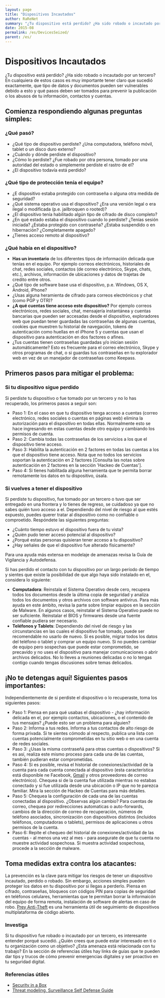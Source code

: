 ```yaml
---
layout: page
title: "Dispositivos Incautados"
author: RaReNet
summary: "¿Tu dispositivo está perdido? ¿Ha sido robado o incautado por un tercero? En cualquiera de estos casos es muy importante tener claro que sucedió exactamente, que tipo de datos y documentos pueden ser vulnerables debido a esto y qué pasos deben ser tomados para prevenir la publicación o los abusos de tu información, contactos y cuentas."
date: 2015-08
permalink: /es/DevicesSeized/
parent: /es/
---
```


# Dispositivos Incautados

¿Tu dispositivo está perdido? ¿Ha sido robado o incautado por un tercero? En cualquiera de estos casos es muy importante tener claro que sucedió exactamente, que tipo de datos y documentos pueden ser vulnerables debido a esto y qué pasos deben ser tomados para prevenir la publicación o los abusos de tu información, contactos y cuentas.

## Comienza respondiendo algunas preguntas simples:

### ¿Qué pasó?

- ¿Qué tipo de dispositivo perdiste? ¿Una computadora, teléfono móvil, tablet o un disco duro externo?
- ¿Cuándo y dónde perdiste el dispositivo?
- ¿Cómo lo perdiste? ¿Fue robado por otra persona, tomado por una autoridad del estado o simplemente perdiste el rastro de el?
- ¿El dispositivo todavía está perdido?

### ¿Qué tipo de protección tenía el equipo?

- ¿E dispositivo estaba protegido con contraseña o alguna otra medida de seguridad?
- ¿Qué sistema operativo usa el dispositivo? ¿Era una versión legal o era ilegal o modificada (p.e. jailbroquen o rooted)?
- ¿El dispositivo tenía habilitado algún tipo de cifrado de disco completo?
- ¿En qué estado estaba el dispositivo cuando lo perdiste? ¿Tenías sesión iniciada? ¿Estaba protegido con contraseña? ¿Estaba suspendido o en hibernación? ¿Completamente apagado?
- ¿Tienes acceso remoto al dispositivo?

### ¿Qué había en el dispositivo?

- **Has un inventario** de los diferentes tipos de información delicada que tenías en el equipo. Por ejemplo correos electrónicos, historiales de chat, redes sociales, contactos (de correo electrónico, Skype, chats, etc.), archivos, información de ubicaciones y datos de trajetas de credito entre otros.
- ¿Qué tipo de software base usa el dispositivo, p.e. Windows, OS X, Android, iPhone?
- ¿Usas alguna heramienta de cifrado para correos electrónicos y chat (como PGP y OTR)?
- **¿A qué cuentas tiene acceso este dispositivo?** Por ejemplo correos electrónicos, redes sociales, chat, mensajería instantánea y cuentas bancarias que pueden ser accesadas desde el dispositivo, exploradores web que puedan tener guardadas las contraseñas de algunas cuentas, cookies que muestren tu historial de navegación, tokens de autenticación como huellas en el iPhone 5 y cuentas que usan el dispositivo para autenticación en dos factores o afines.
- ¿Tus cuentas tienen contraseñas guardadas y/o inician sesión automáticamente? Esto es frecuente para el correo electrónico, Skype y otros programas de chat, o si guardas tus contraseñas en tu explorador web en vez de un manejador de contraseñas como Keepass.

## Primeros pasos para mitigar el problema:

### Si tu dispositivo sigue perdido

Si perdiste tu dispositivo o fue tomado por un tercero y no lo has recuperado, los primeros pasos a seguir son:

-  Paso 1: En el caso en que tu dispositivo tenga acceso a cuentas (correo electrónico, redes sociales o cuentas en páginas web) elimina la autorización para el dispositivo en todas ellas. Normalmente esto se hace ingresando en estas cuentas desde otro equipo y cambiando los permisos de cuenta.
- Paso 2: Cambia todas las contraseñas de los servicios a los que el dispositivo tiene acceso.
- Paso 3: Habilita la autenticación en 2 factores en todas las cuentas a los que el dispositivo tiene acceso. Nota que no todos los servicios soportan la autenticación en 2 factores [Consulta las notas sobre autenticación en 2 factores en la sección 'Hackeo de Cuentas'].
- Paso 4: Si tienes habilitada alguna herramienta que te permita borrar remotamente los datos en tu dispositivo, úsala.

### Si vuelves a tener el dispositivo

Si perdiste tu dispositivo, fue tomado por un tercero o tuvo que ser entregado en una frontera y lo tienes de regreso, se cuidadoso ya que no sabes quién tuvo acceso a el. Dependiendo del nivel de riesgo al que estés expuesto, puedes querer tratar al dispositivo como no confiable o comproetido. Respóndete las siguientes preguntas:

- ¿Cuánto tiempo estuvo el dispositivo fuera de tu vista?
- ¿Quién pudo tener acceso potencial al dispositivo?
- ¿Porqué estas personas quisieran tener acceso a tu dispositivo?
- ¿Hay señales de que el dispositivo fue alterado físicamente?

Para una ayuda más extensa en modelaje de amenazas revisa la Guía de Vigilancia y Autodefensa.

Si has perdido el contacto con tu dispositivo por un largo período de tiempo y sientes que existe la posibilidad de que algo haya sido instalado en el, considera lo siguiente:

- **Computadora**: Reinstala el Sistema Operativo desde cero, recupera todos los documentos desde la última copia de seguridad y analiza todos los documentos y otros archivos con software antivirus. Para más ayuda en este ámbito, revisa la parte sobre limpiar equipos en la sección de Malware. En algunos casos, reinstalar el Sistema Operativo puede no ser suficiente. Reinstalar el BIOS y firmwares desde una fuente confiable pudiera ser necesario.
- **Teléfonos y Tablets**: Dependiendo del nivel de riesgo y las circunstancias en las cuales el dispositivo fue tomado, puede ser recomendable no usarlo de nuevo. Si es posible, migrar todos los datos del teléfono o tablet y comprar un equipo nuevo. Si no puedes cambiar de equipo pero sospechas que puede estar comprometido, se precavido y no uses el dispositivo para manejar comunicaciones o abrir archivos delicados. No lo lleves a reuniones delicadas o no lo tengas contigo cuando tengas discusiones sobre temas delicados.

## ¡No te detengas aquí! Siguientes pasos importantes:
Independientemente de si perdiste el dispositivo o lo recuperaste, toma los siguientes pasos:

- Paso 1: Piensa en para qué usabas el dispositivo - ¿hay información delicada en el, por ejemplo contactos, ubicaciones, o el contenido de tus mensajes? ¿Puede esto ser un problema para alguien?
- Paso 2: Informa a tus redes. Informa a tus contactos de alto riesgo de forma privada. Si te sientes cómodo al respecto, publica una lista con cuentas potencialmente comprometidas en tu sitio web o en una cuenta de redes sociales.
- Paso 3: ¿Usas la misma contraseñá para otras cuentas o dispositivos? Si es así, realiza este mismo proceso para cada una de las cuentas, también pudieran estar comprometidas.
- Paso 4: Si es posible, revisa el historial de conexiones/actividad de la cuenta para cada cuenta conectada al dispositivo (esta característica está disponible ne Facebook, [Gmail](https://www.google.com/settings/security?hl=es) y otros proveedores de correo electrónico). Chequea si de la cuenta fue utilizada mientras no estabas conectado y si fue utilizada desde una ubicación o IP que no te parezca familiar. Mira la sección de Hackeo de Cuentas para más detalles.
- Paso 5: Chequea la configuración de cada una de las cuentas conectadas al dispositivo. ¿Observas algún cambio? Para cuentas de correo, chequea por redirecciones automaticas o auto-forwards, cambios de la dirección de correo de recuperación, números de teléfono asociados, sincronización con dispositivos distintos (incluidos teléfonos, computadoras o tablets), permisos de aplicaciones u otros permisos de la cuenta.
- Paso 6: Repite el chequeo del historial de conexiones/actividad de las cuentas - al menos una vez al mes - para asegurate de que tu cuenta no muestre actividad sospechosa. Si muestra actividad sospechosa, procede a la sección de malware.

## Toma medidas extra contra los atacantes:

La prevención es la clave para mitigar los riesgos de tener un dispositivo incautado, perdido o robado. Sin embargo, acciones simples pueden proteger los datos en tu dispositivo por si llegas a perderlo. Piensa en cifrado, contraseñas, bloqueos con códigos PIN para copias de seguridad en teléfonos celulares, herramientas que te permitan borrar la informaicón del equipo de forma remota, instalación de software de alertas en caso de robo. [Prey Anti-Theft](https://preyproject.com/) es una herramienta útil de seguimiento de dispositivos multiplataforma de código abierto.

### Investiga
Si tu dispositivo fue robado o incautado por un tercero, es interesante entender porqué sucedió. ¿Quién crees que puede estar interesado en ti o tu organización como un objetivo? ¿Esta amenaza está relacionada con tu trabajo? En la sección de referencias útiles hay links de guías que te pueden dar tips y trucos de cómo prevenir emergencias digitales y ser proactivo en tu seguridad digital.

### Referencias útiles

* [Security in a Box](https://securityinabox.org/es/chapter_7_2)
* [Threat modeling, Surveillance Self Defense Guide](https://ssd.eff.org/risk/threats)

